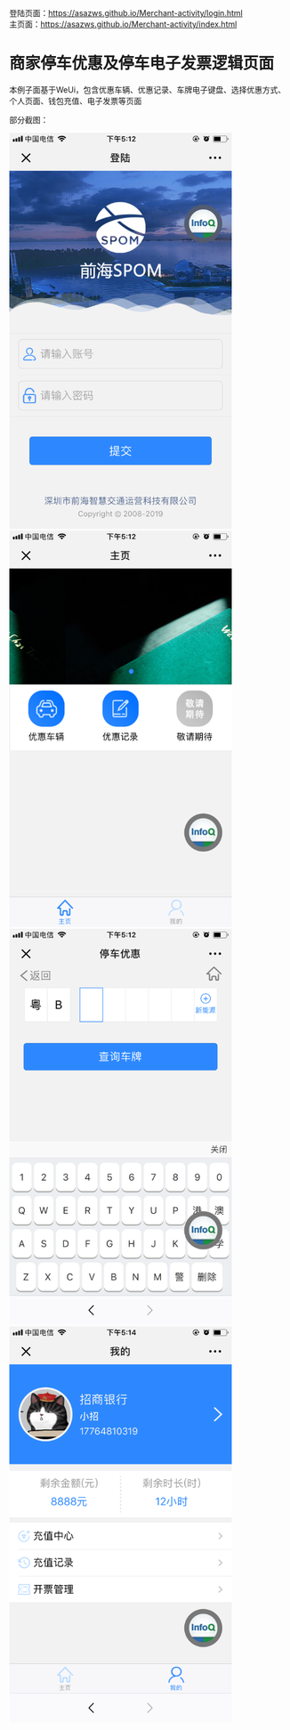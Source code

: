 登陆页面：https://asazws.github.io/Merchant-activity/login.html  
主页面：https://asazws.github.io/Merchant-activity/index.html

# 商家停车优惠及停车电子发票逻辑页面

本例子面基于WeUi，包含优惠车辆、优惠记录、车牌电子键盘、选择优惠方式、个人页面、钱包充值、电子发票等页面

部分截图：

<img src="images/111.png" width="400"><img src="images/222.png" width="400"><img src="images/333.png" width="400"><img src="images/444.png" width="400">